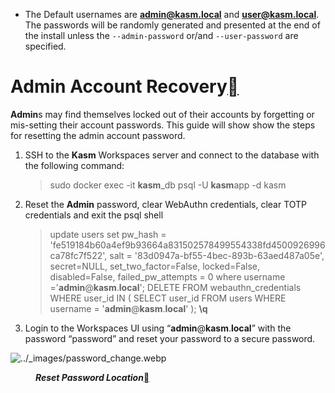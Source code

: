 *   The Default usernames are **admin@kasm.local** and **user@kasm.local**. The passwords will be randomly generated and presented at the end of the install unless the `--admin-password` or/and `--user-password` are specified.

# **Admin** **Account Recovery**[****](https://www.kasmweb.com/docs/latest/how_to/admin_account_recovery.html#admin-account-recovery)

**Admin**s may find themselves locked out of their accounts by forgetting or mis-setting their account passwords. This guide will show show the steps for resetting the admin account password.

1.  SSH to the **Kasm** Workspaces server and connect to the database with the following command:
    
    > sudo docker exec \-it **kasm**\_db psql \-U **kasm**app \-d kasm
2.  Reset the **Admin** password, clear WebAuthn credentials, clear TOTP credentials and exit the psql shell
    
    > update users set
    >     pw\_hash \= 'fe519184b60a4ef9b93664a831502578499554338fd4500926996ca78fc7f522',
    >     salt \= '83d0947a-bf55-4bec-893b-63aed487a05e',
    >     secret\=NULL, set\_two\_factor\=False, locked\=False,
    >     disabled\=False, failed\_pw\_attempts \= 0 where username \='**admin**@**kasm**.**local**';
    > DELETE FROM webauthn\_credentials WHERE user\_id IN ( SELECT user\_id FROM users WHERE username \= '**admin**@**kasm**.**local**' );
    > **\\q**
3.  Login to the Workspaces UI using “**admin**@**kasm**.**local**” with the password “password” and reset your password to a secure password.

<img class="image_resized" style="aspect-ratio:1054/625;height:auto;width:auto;" src="api/attachments/t3D8ATNiwsaV/image/password_change.webp" alt="../_images/password_change.webp" width="1054" height="625">

<figure><p style="margin-left:0px;"><em><strong>Reset Password Location</strong></em><a href="https://www.kasmweb.com/docs/latest/how_to/admin_account_recovery.html#id1"></a></p></figure>
